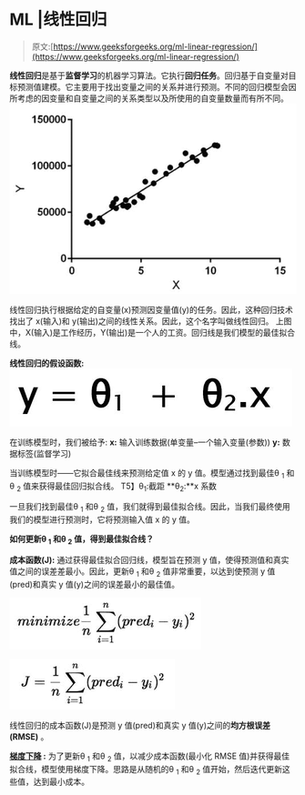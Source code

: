 # ML |线性回归

> 原文:[https://www.geeksforgeeks.org/ml-linear-regression/](https://www.geeksforgeeks.org/ml-linear-regression/)

**线性回归**是基于**监督学习**的机器学习算法。它执行**回归任务**。回归基于自变量对目标预测值建模。它主要用于找出变量之间的关系并进行预测。不同的回归模型会因所考虑的因变量和自变量之间的关系类型以及所使用的自变量数量而有所不同。
![](img/22057f1fb8258aaaf932fc156063858c.png)

线性回归执行根据给定的自变量(x)预测因变量值(y)的任务。因此，这种回归技术找出了 x(输入)和 y(输出)之间的线性关系。因此，这个名字叫做线性回归。
上图中，X(输入)是工作经历，Y(输出)是一个人的工资。回归线是我们模型的最佳拟合线。

**线性回归的假设函数:**
![](img/94008f152fee039bce2a88b39f5134c4.png)

在训练模型时，我们被给予:
**x:** 输入训练数据(单变量–一个输入变量(参数))
**y:** 数据标签(监督学习)

当训练模型时——它拟合最佳线来预测给定值 x 的 y 值。模型通过找到最佳θ <sub>1</sub> 和θ <sub>2</sub> 值来获得最佳回归拟合线。
T5】θ<sub>1</sub>:截距
**θ<sub>2</sub>:**x 系数

一旦我们找到最佳θ <sub>1</sub> 和θ <sub>2</sub> 值，我们就得到最佳拟合线。因此，当我们最终使用我们的模型进行预测时，它将预测输入值 x 的 y 值。

**如何更新θ <sub>1</sub> 和θ <sub>2</sub> 值，得到最佳拟合线？**

**成本函数(J):**
通过获得最佳拟合回归线，模型旨在预测 y 值，使得预测值和真实值之间的误差差最小。因此，更新θ <sub>1</sub> 和θ <sub>2</sub> 值非常重要，以达到使预测 y 值(pred)和真实 y 值(y)之间的误差最小的最佳值。

![](img/e18d38220e01f0703bcfd52702c3c70a.png)

![](img/f88f99ba0329607432f4600c7db0e8e6.png)

线性回归的成本函数(J)是预测 y 值(pred)和真实 y 值(y)之间的**均方根误差(RMSE)** 。

**[梯度下降](https://www.geeksforgeeks.org/gradient-descent-in-linear-regression/) :**
为了更新θ <sub>1</sub> 和θ <sub>2</sub> 值，以减少成本函数(最小化 RMSE 值)并获得最佳拟合线，模型使用梯度下降。思路是从随机的θ <sub>1</sub> 和θ <sub>2</sub> 值开始，然后迭代更新这些值，达到最小成本。